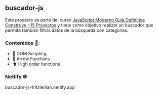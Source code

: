 ﻿## buscador-js

Este proyecto es parte del curso [JavaScript Moderno Guía Definitiva Construye +15 Proyectos](https://www.udemy.com/course/javascript-moderno-guia-definitiva-construye-10-proyectos/) y tiene como objetivo realizar un buscador que permita también filtrar datos de la búsqueda con categorías.

### Contenidos 🔑:

 - 📄 DOM Scripting
 - 🏹 Arrow Functions
 - ⬆️ High order functions

### Netlify 🌐
buscador-js-fritzlerilan.netlify.app
